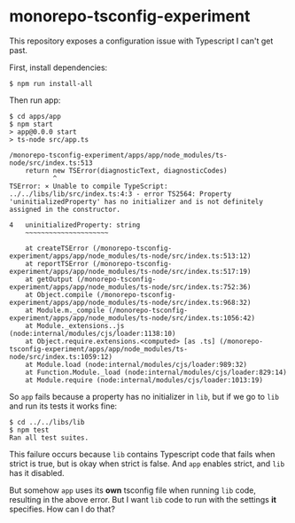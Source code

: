 # monorepo-tsconfig-experiment
This repository exposes a configuration issue with Typescript I can't get past.

First, install dependencies:
```
$ npm run install-all
```

Then run app:
```
$ cd apps/app
$ npm start
> app@0.0.0 start
> ts-node src/app.ts

/monorepo-tsconfig-experiment/apps/app/node_modules/ts-node/src/index.ts:513
    return new TSError(diagnosticText, diagnosticCodes)
           ^
TSError: ⨯ Unable to compile TypeScript:
../../libs/lib/src/index.ts:4:3 - error TS2564: Property 'uninitializedProperty' has no initializer and is not definitely assigned in the constructor.

4   uninitializedProperty: string
    ~~~~~~~~~~~~~~~~~~~~~

    at createTSError (/monorepo-tsconfig-experiment/apps/app/node_modules/ts-node/src/index.ts:513:12)
    at reportTSError (/monorepo-tsconfig-experiment/apps/app/node_modules/ts-node/src/index.ts:517:19)
    at getOutput (/monorepo-tsconfig-experiment/apps/app/node_modules/ts-node/src/index.ts:752:36)
    at Object.compile (/monorepo-tsconfig-experiment/apps/app/node_modules/ts-node/src/index.ts:968:32)
    at Module.m._compile (/monorepo-tsconfig-experiment/apps/app/node_modules/ts-node/src/index.ts:1056:42)
    at Module._extensions..js (node:internal/modules/cjs/loader:1138:10)
    at Object.require.extensions.<computed> [as .ts] (/monorepo-tsconfig-experiment/apps/app/node_modules/ts-node/src/index.ts:1059:12)
    at Module.load (node:internal/modules/cjs/loader:989:32)
    at Function.Module._load (node:internal/modules/cjs/loader:829:14)
    at Module.require (node:internal/modules/cjs/loader:1013:19)
```

So `app` fails because a property has no initializer in `lib`, but if we go to `lib` and run its tests it works fine:
```
$ cd ../../libs/lib 
$ npm test
Ran all test suites.
```

This failure occurs because `lib` contains Typescript code that fails when strict is true, but is okay when strict is false. And `app` enables strict, and `lib` has it disabled.

But somehow `app` uses its **own** tsconfig file when running `lib` code, resulting in the above error. But I want `lib` code to run with the settings **it** specifies. How can I do that?
